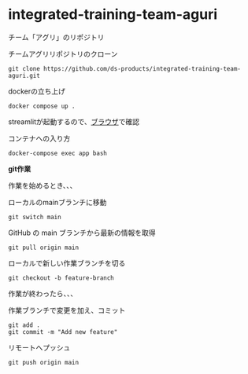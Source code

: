 # integrated-training-team-aguri
チーム「アグリ」のリポジトリ

チームアグリリポジトリのクローン
```
git clone https://github.com/ds-products/integrated-training-team-aguri.git
```
dockerの立ち上げ
```
docker compose up .
```
streamlitが起動するので、[ブラウザ](http://localhost:8501)で確認

コンテナへの入り方
```
docker-compose exec app bash
```
**git作業**

作業を始めるとき、、、

ローカルのmainブランチに移動
```
git switch main
```
GitHub の main ブランチから最新の情報を取得
```
git pull origin main
```
ローカルで新しい作業ブランチを切る
```
git checkout -b feature-branch
```

作業が終わったら、、、

作業ブランチで変更を加え、コミット
```
git add .
git commit -m "Add new feature"
```
リモートへプッシュ
```
git push origin main
```
